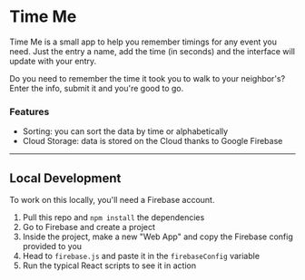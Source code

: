 # Time Me
Time Me is a small app to help you remember timings for any event you need. Just the entry a name, add the time (in seconds) and the interface will update with your entry.

Do you need to remember the time it took you to walk to your neighbor's? Enter the info, submit it and you're good to go.

### Features
- Sorting: you can sort the data by time or alphabetically
- Cloud Storage: data is stored on the Cloud thanks to Google Firebase

---

## Local Development
To work on this locally, you'll need a Firebase account.

1. Pull this repo and `npm install` the dependencies
2. Go to Firebase and create a project
3. Inside the project, make a new "Web App" and copy the Firebase config provided to you
4. Head to `firebase.js` and paste it in the `firebaseConfig` variable
5. Run the typical React scripts to see it in action